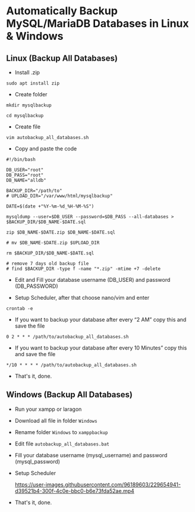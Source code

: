 # Automatically Backup MySQL/MariaDB Databases in Linux & Windows

## Linux (Backup All Databases)

- Install .zip

```
sudo apt install zip
```

- Create folder

```
mkdir mysqlbackup
```

```
cd mysqlbackup
```

- Create file

```
vim autobackup_all_databases.sh
```

- Copy and paste the code

```
#!/bin/bash

DB_USER="root"
DB_PASS="root"
DB_NAME="alldb"

BACKUP_DIR="/path/to"
# UPLOAD_DIR="/var/www/html/mysqlbackup"

DATE=$(date +"%Y-%m-%d_%H-%M-%S")

mysqldump --user=$DB_USER --password=$DB_PASS --all-databases > $BACKUP_DIR/$DB_NAME-$DATE.sql

zip $DB_NAME-$DATE.zip $DB_NAME-$DATE.sql

# mv $DB_NAME-$DATE.zip $UPLOAD_DIR

rm $BACKUP_DIR/$DB_NAME-$DATE.sql

# remove 7 days old backup file
# find $BACKUP_DIR -type f -name "*.zip" -mtime +7 -delete
```

- Edit and Fill your database username (DB_USER) and password (DB_PASSWORD)

- Setup Scheduler, after that choose nano/vim and enter

```
crontab -e
```

- If you want to backup your database after every “2 AM” copy this and save the file

```
0 2 * * * /path/to/autobackup_all_databases.sh
```

- If you want to backup your database after every 10 Minutes” copy this and save the file

```
*/10 * * * * /path/to/autobackup_all_databases.sh
```

- That's it, done.

## Windows (Backup All Databases)

- Run your xampp or laragon
- Download all file in folder `Windows`
- Rename folder `Windows` to `xamppbackup`
- Edit file `autobackup_all_databases.bat`
- Fill your database username (mysql_username) and password (mysql_password)
- Setup Scheduler

  https://user-images.githubusercontent.com/96189603/229654941-d39521b4-300f-4c0e-bbc0-b6e73fda52ae.mp4

- That's it, done.
